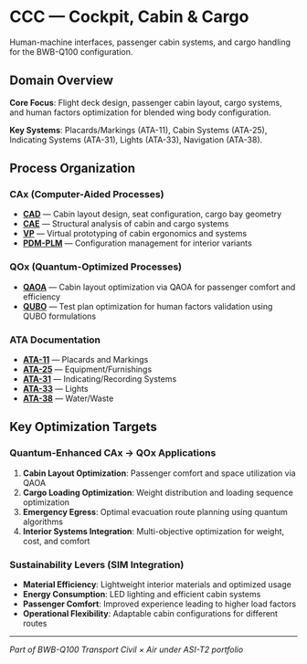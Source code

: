 # CCC — Cockpit, Cabin & Cargo

Human-machine interfaces, passenger cabin systems, and cargo handling for the BWB-Q100 configuration.

## Domain Overview

**Core Focus**: Flight deck design, passenger cabin layout, cargo systems, and human factors optimization for blended wing body configuration.

**Key Systems**: Placards/Markings (ATA-11), Cabin Systems (ATA-25), Indicating Systems (ATA-31), Lights (ATA-33), Navigation (ATA-38).

## Process Organization

### CAx (Computer-Aided Processes)
- **[CAD](./cax/CAD/)** — Cabin layout design, seat configuration, cargo bay geometry
- **[CAE](./cax/CAE/)** — Structural analysis of cabin and cargo systems
- **[VP](./cax/VP/)** — Virtual prototyping of cabin ergonomics and systems
- **[PDM-PLM](./cax/PDM-PLM/)** — Configuration management for interior variants

### QOx (Quantum-Optimized Processes)
- **[QAOA](./qox/qaoa/)** — Cabin layout optimization via QAOA for passenger comfort and efficiency
- **[QUBO](./qox/qubo/)** — Test plan optimization for human factors validation using QUBO formulations

### ATA Documentation
- **[ATA-11](./ata/ATA-11/)** — Placards and Markings
- **[ATA-25](./ata/ATA-25/)** — Equipment/Furnishings
- **[ATA-31](./ata/ATA-31/)** — Indicating/Recording Systems
- **[ATA-33](./ata/ATA-33/)** — Lights
- **[ATA-38](./ata/ATA-38/)** — Water/Waste

## Key Optimization Targets

### Quantum-Enhanced CAx → QOx Applications
1. **Cabin Layout Optimization**: Passenger comfort and space utilization via QAOA
2. **Cargo Loading Optimization**: Weight distribution and loading sequence optimization
3. **Emergency Egress**: Optimal evacuation route planning using quantum algorithms
4. **Interior Systems Integration**: Multi-objective optimization for weight, cost, and comfort

### Sustainability Levers (SIM Integration)
- **Material Efficiency**: Lightweight interior materials and optimized usage
- **Energy Consumption**: LED lighting and efficient cabin systems
- **Passenger Comfort**: Improved experience leading to higher load factors
- **Operational Flexibility**: Adaptable cabin configurations for different routes

---

*Part of BWB-Q100 Transport Civil × Air under ASI-T2 portfolio*